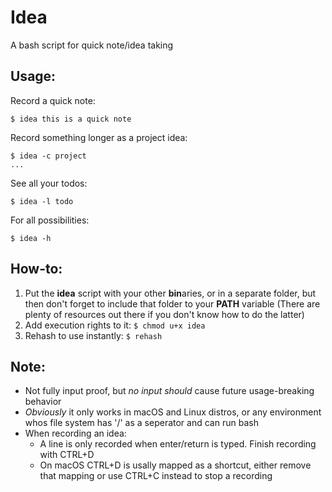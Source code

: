 # Idea
A bash script for quick note/idea taking

## Usage:
Record a quick note:
<br>
```console
$ idea this is a quick note
```

Record something longer as a project idea:
<br>
```console
$ idea -c project
...
```

See all your todos:
<br>
```console
$ idea -l todo
```

For all possibilities:
<br>
```console
$ idea -h
```

## How-to:
1. Put the **idea** script with your other **bin**aries, or in a separate folder, but then don't forget to include that folder to your **PATH** variable (There are plenty of resources out there if you don't know how to do the latter)
2. Add execution rights to it: ```$ chmod u+x idea```
3. Rehash to use instantly: ```$ rehash``` 

## Note:
* Not fully input proof, but <i>no input should</i> cause future usage-breaking behavior
* *Obviously* it only works in macOS and Linux distros, or any environment whos file system has '/' as a seperator and can run bash
* When recording an idea:
  * A line is only recorded when enter/return is typed. Finish recording with CTRL+D
  * On macOS CTRL+D is usally mapped as a shortcut, either remove that mapping or use CTRL+C instead to stop a recording
